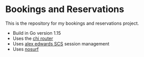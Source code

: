 # Bookings and Reservations

This is the repository for my bookings and reservations project.

- Build in Go version 1.15
- Uses the [chi router](https://github.com/go-chi/chi)
- Uses [alex edwards SCS](https://github.com/alexedwards/scs/v2) session management
- Uses [nosurf](https://github.com/justinas/nosurf)
